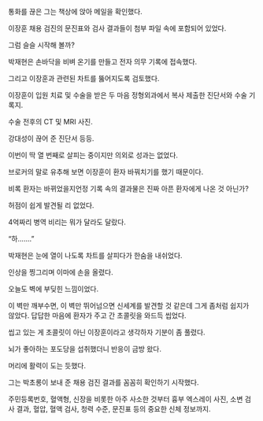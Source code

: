통화를 끊은 그는 책상에 앉아 메일을 확인했다.

이장훈 채용 검진의 문진표와 검사 결과들이 첨부 파일 속에 포함되어 있었다.

그럼 슬슬 시작해 볼까?

박재현은 손바닥을 비벼 온기를 만들고 전자 의무 기록에 접속했다.

그리고 이장훈과 관련된 차트를 뚫어지도록 검토했다.

이장훈이 입원 치료 및 수술을 받은 두 마음 정형외과에서 복사 제출한 진단서와 수술 기록지.

수술 전후의 CT 및 MRI 사진.

강대성이 끊어 준 진단서 등등.

이번이 딱 열 번째로 살피는 중이지만 의외로 성과는 없었다.

브로커의 말로 유추해 보면 이장훈이 환자 바꿔치기를 했기 때문이다.

비록 환자는 바뀌었을지언정 기록 속의 결과물은 진짜 아픈 환자에게 나온 것 아닌가?

허점이 쉽게 발견될 리 없었다.

4억짜리 병역 비리는 뭐가 달라도 달랐다.

“하…….”

박재현은 눈에 열이 나도록 차트를 살피다가 한숨을 내쉬었다.

인상을 찡그리며 이마에 손을 올렸다.

오늘도 벽에 부딪힌 느낌이었다.

이 벽만 깨부수면, 이 벽만 뛰어넘으면 신세계를 발견할 것 같은데 그게 좀처럼 쉽지가 않았다. 답답한 마음에 환자가 주고 간 초콜릿을 와드득 씹었다.

씹고 있는 게 초콜릿이 아닌 이장훈이라고 생각하자 기분이 좀 풀렸다.

뇌가 좋아하는 포도당을 섭취했더니 반응이 금방 왔다.

머리에 활력이 도는 듯했다.

그는 박초롱이 보내 준 채용 검진 결과를 꼼꼼히 확인하기 시작했다.

주민등록번호, 혈액형, 신장을 비롯한 아주 사소한 것부터 흉부 엑스레이 사진, 소변 검사 결과, 혈압, 혈액 검사, 청력 수준, 문진표 등의 중요한 신체 정보까지.